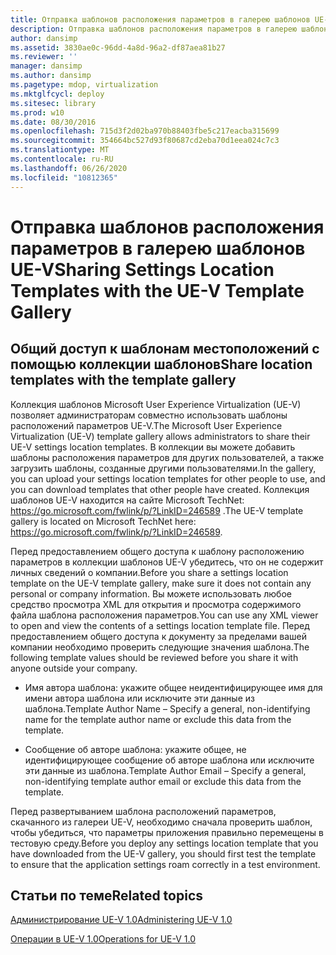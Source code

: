```yaml
---
title: Отправка шаблонов расположения параметров в галерею шаблонов UE-V
description: Отправка шаблонов расположения параметров в галерею шаблонов UE-V
author: dansimp
ms.assetid: 3830ae0c-96dd-4a8d-96a2-df87aea81b27
ms.reviewer: ''
manager: dansimp
ms.author: dansimp
ms.pagetype: mdop, virtualization
ms.mktglfcycl: deploy
ms.sitesec: library
ms.prod: w10
ms.date: 08/30/2016
ms.openlocfilehash: 715d3f2d02ba970b88403fbe5c217eacba315699
ms.sourcegitcommit: 354664bc527d93f80687cd2eba70d1eea024c7c3
ms.translationtype: MT
ms.contentlocale: ru-RU
ms.lasthandoff: 06/26/2020
ms.locfileid: "10812365"
---
```

# <span data-ttu-id="fb604-103">Отправка шаблонов расположения параметров в галерею шаблонов UE-V</span><span class="sxs-lookup"><span data-stu-id="fb604-103">Sharing Settings Location Templates with the UE-V Template Gallery</span></span>


## <span data-ttu-id="fb604-104">Общий доступ к шаблонам местоположений с помощью коллекции шаблонов</span><span class="sxs-lookup"><span data-stu-id="fb604-104">Share location templates with the template gallery</span></span>


<span data-ttu-id="fb604-105">Коллекция шаблонов Microsoft User Experience Virtualization (UE-V) позволяет администраторам совместно использовать шаблоны расположений параметров UE-V.</span><span class="sxs-lookup"><span data-stu-id="fb604-105">The Microsoft User Experience Virtualization (UE-V) template gallery allows administrators to share their UE-V settings location templates.</span></span> <span data-ttu-id="fb604-106">В коллекции вы можете добавить шаблоны расположения параметров для других пользователей, а также загрузить шаблоны, созданные другими пользователями.</span><span class="sxs-lookup"><span data-stu-id="fb604-106">In the gallery, you can upload your settings location templates for other people to use, and you can download templates that other people have created.</span></span> <span data-ttu-id="fb604-107">Коллекция шаблонов UE-V находится на сайте Microsoft TechNet: <https://go.microsoft.com/fwlink/p/?LinkID=246589> .</span><span class="sxs-lookup"><span data-stu-id="fb604-107">The UE-V template gallery is located on Microsoft TechNet here: <https://go.microsoft.com/fwlink/p/?LinkID=246589>.</span></span>

<span data-ttu-id="fb604-108">Перед предоставлением общего доступа к шаблону расположению параметров в коллекции шаблонов UE-V убедитесь, что он не содержит личных сведений о компании.</span><span class="sxs-lookup"><span data-stu-id="fb604-108">Before you share a settings location template on the UE-V template gallery, make sure it does not contain any personal or company information.</span></span> <span data-ttu-id="fb604-109">Вы можете использовать любое средство просмотра XML для открытия и просмотра содержимого файла шаблона расположения параметров.</span><span class="sxs-lookup"><span data-stu-id="fb604-109">You can use any XML viewer to open and view the contents of a settings location template file.</span></span> <span data-ttu-id="fb604-110">Перед предоставлением общего доступа к документу за пределами вашей компании необходимо проверить следующие значения шаблона.</span><span class="sxs-lookup"><span data-stu-id="fb604-110">The following template values should be reviewed before you share it with anyone outside your company.</span></span>

-   <span data-ttu-id="fb604-111">Имя автора шаблона: укажите общее неидентифицирующее имя для имени автора шаблона или исключите эти данные из шаблона.</span><span class="sxs-lookup"><span data-stu-id="fb604-111">Template Author Name – Specify a general, non-identifying name for the template author name or exclude this data from the template.</span></span>

-   <span data-ttu-id="fb604-112">Сообщение об авторе шаблона: укажите общее, не идентифицирующее сообщение об авторе шаблона или исключите эти данные из шаблона.</span><span class="sxs-lookup"><span data-stu-id="fb604-112">Template Author Email – Specify a general, non-identifying template author email or exclude this data from the template.</span></span>

<span data-ttu-id="fb604-113">Перед развертыванием шаблона расположений параметров, скачанного из галереи UE-V, необходимо сначала проверить шаблон, чтобы убедиться, что параметры приложения правильно перемещены в тестовую среду.</span><span class="sxs-lookup"><span data-stu-id="fb604-113">Before you deploy any settings location template that you have downloaded from the UE-V gallery, you should first test the template to ensure that the application settings roam correctly in a test environment.</span></span>

## <span data-ttu-id="fb604-114">Статьи по теме</span><span class="sxs-lookup"><span data-stu-id="fb604-114">Related topics</span></span>


[<span data-ttu-id="fb604-115">Администрирование UE-V 1.0</span><span class="sxs-lookup"><span data-stu-id="fb604-115">Administering UE-V 1.0</span></span>](administering-ue-v-10.md)

[<span data-ttu-id="fb604-116">Операции в UE-V 1.0</span><span class="sxs-lookup"><span data-stu-id="fb604-116">Operations for UE-V 1.0</span></span>](operations-for-ue-v-10.md)

 

 






